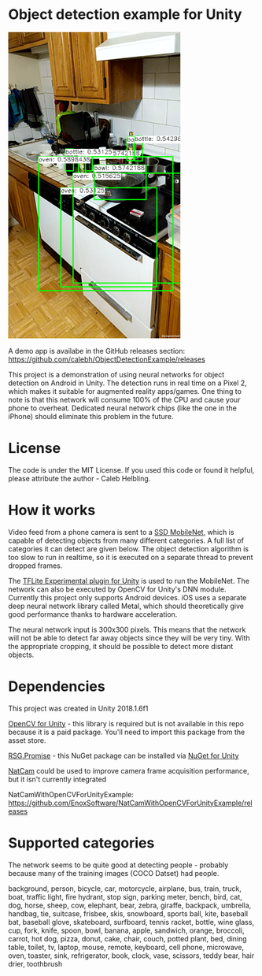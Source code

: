 # Object detection example for Unity

![Detection demo](https://raw.githubusercontent.com/calebh/ObjectDetectionExample/master/screenshot.png)

A demo app is availabe in the GitHub releases section: https://github.com/calebh/ObjectDetectionExample/releases

This project is a demonstration of using neural networks for object detection on Android in Unity. The detection runs in real time on a Pixel 2, which makes it suitable for augmented reality apps/games. One thing to note is that this network will consume 100% of the CPU and cause your phone to overheat. Dedicated neural network chips (like the one in the iPhone) should eliminate this problem in the future.

# License

The code is under the MIT License. If you used this code or found it helpful, please attribute the author - Caleb Helbling.

# How it works

Video feed from a phone camera is sent to a [SSD MobileNet](https://github.com/tensorflow/models/blob/master/research/object_detection/g3doc/detection_model_zoo.md), which is capable of detecting objects from many different categories. A full list of categories it can detect are given below. The object detection algorithm is too slow to run in realtime, so it is executed on a separate thread to prevent dropped frames.

The [TFLite Experimental plugin for Unity](https://github.com/tensorflow/tensorflow/tree/master/tensorflow/contrib/lite/experimental/examples/unity/TensorFlowLitePlugin) is used to run the MobileNet. The network can also be executed by OpenCV for Unity's DNN module. Currently this project only supports Android devices. iOS uses a separate deep neural network library called Metal, which should theoretically give good performance thanks to hardware acceleration.

The neural network input is 300x300 pixels. This means that the network will not be able to detect far away objects since they will be very tiny. With the appropriate cropping, it should be possible to detect more distant objects.

# Dependencies

This project was created in Unity 2018.1.6f1

[OpenCV for Unity](https://assetstore.unity.com/packages/tools/integration/opencv-for-unity-21088) - this library is required but is not available in this repo because it is a paid package. You'll need to import this package from the asset store.

[RSG.Promise](https://www.nuget.org/packages/RSG.Promise/) - this NuGet package can be installed via [NuGet for Unity](https://assetstore.unity.com/packages/tools/utilities/nuget-for-unity-104640)

[NatCam](https://assetstore.unity.com/packages/tools/integration/natcam-webcam-api-52154) could be used to improve camera frame acquisition performance, but it isn't currently integrated

NatCamWithOpenCVForUnityExample: https://github.com/EnoxSoftware/NatCamWithOpenCVForUnityExample/releases

# Supported categories

The network seems to be quite good at detecting people - probably because many of the training images (COCO Datset) had people.

background, person, bicycle, car, motorcycle, airplane, bus, train, truck, boat, traffic light, fire hydrant, stop sign, parking meter, bench, bird, cat, dog, horse, sheep, cow, elephant, bear, zebra, giraffe, backpack, umbrella, handbag, tie, suitcase, frisbee, skis, snowboard, sports ball, kite, baseball bat, baseball glove, skateboard, surfboard, tennis racket, bottle, wine glass, cup, fork, knife, spoon, bowl, banana, apple, sandwich, orange, broccoli, carrot, hot dog, pizza, donut, cake, chair, couch, potted plant, bed, dining table, toilet, tv, laptop, mouse, remote, keyboard, cell phone, microwave, oven, toaster, sink, refrigerator, book, clock, vase, scissors, teddy bear, hair drier, toothbrush